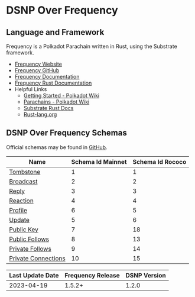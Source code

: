 # DSNP Over Frequency

## Language and Framework
Frequency is a Polkadot Parachain written in Rust, using the Substrate framework.

- [Frequency Website](https://www.frequency.xyz)
- [Frequency GitHub](https://github.com/LibertyDSNP/frequency)
- [Frequency Documentation](https://docs.frequency.xyz)
- [Frequency Rust Documentation](https://libertydsnp.github.io/frequency/)
- Helpful Links
  - [Getting Started - Polkadot Wiki](https://wiki.polkadot.network/docs/getting-started)
  - [Parachains - Polkadot Wiki](https://wiki.polkadot.network/docs/learn-parachains)
  - [Substrate Rust Docs](https://paritytech.github.io/substrate/master/)
  - [Rust-lang.org](https://www.rust-lang.org/)


## DSNP Over Frequency Schemas
Official schemas may be found in [GitHub](https://github.com/LibertyDSNP/schemas).

<!-- These ids are duplicated here for quick reference. -->

| Name | Schema Id Mainnet | Schema Id Rococo |
| --- | --- | --- |
| [Tombstone](./Publishing.md) | 1 | 1 |
| [Broadcast](./Publishing.md) | 2 | 2 |
| [Reply](./Publishing.md) | 3 | 3 |
| [Reaction](./Publishing.md) | 4 | 4 |
| [Profile](./Publishing.md) | 6 | 5 |
| [Update](./Publishing.md) | 5 | 6 |
| [Public Key](./Publishing.md) | 7 | 18 |
| [Public Follows](./UserData.md) | 8 | 13 |
| [Private Follows](./UserData.md) | 9 | 14 |
| [Private Connections](./UserData.md) | 10 | 15 |

<!--
### Obsolete

| Name | Mainnet Block Obsoleted | Schema Id Mainnet | Schema Id Rococo |
| --- | --- | --- | --- |
| TBD | TBD | 0 | 0 |

-->

<!--- Uncomment for pre-release changes
## Prerelease Changelog

- [DIP-###](https://github.com/LibertyDSNP/spec/issues/###)

--->

| Last Update Date | Frequency Release | DSNP Version |
| --- | --- | --- |
| 2023-04-19 | 1.5.2+ | 1.2.0 |
